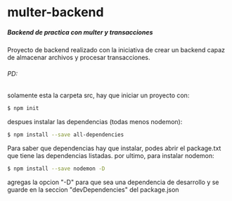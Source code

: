 # multer-backend
<h5>Backend de practica con multer y transacciones</h5>

<p>Proyecto de backend realizado con la iniciativa de crear un backend capaz de almacenar archivos y procesar transacciones.</p>

<h6>PD:</h6>

solamente esta la carpeta src, hay que iniciar un proyecto con:
```sh
$ npm init
```
despues instalar las dependencias (todas menos nodemon):
```sh
$ npm install --save all-dependencies
```

Para saber que dependencias hay que instalar, podes abrir el package.txt que tiene las dependencias listadas.
por ultimo, para instalar nodemon:
```sh
$ npm install --save nodemon -D
```
agregas la opcion "-D" para que sea una dependencia de desarrollo y se guarde en la seccion "devDependencies" del package.json

